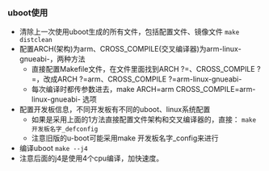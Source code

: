 ### uboot使用
- 清除上一次使用uboot生成的所有文件，包括配置文件、镜像文件
`make distclean`
- 配置ARCH(架构)为arm、CROSS_COMPILE(交叉编译器)为arm-linux-gnueabi-，两种方法
   - 直接配置Makefile文件，在文件里面找到ARCH ?=、CROSS_COMPILE ?=，改成ARCH ?=arm、CROSS_COMPILE ?=arm-linux-gnueabi-
   - 每次编译时都传参数进去，make ARCH=arm CROSS_COMPILE=arm-linux-gnueabi- 选项
- 配置开发板信息，不同开发板有不同的uboot、linux系统配置
  - 如果是采用上面的1方法直接配置文件架构和交叉编译器的，直接：
  `make 开发板名字_defconfig`
  - 注意旧版的u-boot可能采用make 开发板名字_config来进行
- 编译uboot
  `make --j4`
- 注意后面的j4是使用4个cpu编译，加快速度。